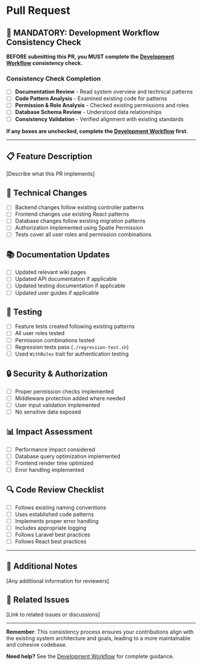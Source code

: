 # Pull Request

## 🚨 **MANDATORY: Development Workflow Consistency Check**

**BEFORE submitting this PR, you MUST complete the [Development Workflow](wiki/Development-Workflow.md) consistency check.**

### **Consistency Check Completion**
- [ ] **Documentation Review** - Read system overview and technical patterns
- [ ] **Code Pattern Analysis** - Examined existing code for patterns
- [ ] **Permission & Role Analysis** - Checked existing permissions and roles
- [ ] **Database Schema Review** - Understood data relationships
- [ ] **Consistency Validation** - Verified alignment with existing standards

**If any boxes are unchecked, complete the [Development Workflow](wiki/Development-Workflow.md) first.**

---

## 📋 **Feature Description**
[Describe what this PR implements]

## 🔧 **Technical Changes**
- [ ] Backend changes follow existing controller patterns
- [ ] Frontend changes use existing React patterns
- [ ] Database changes follow existing migration patterns
- [ ] Authorization implemented using Spatie Permission
- [ ] Tests cover all user roles and permission combinations

## 📚 **Documentation Updates**
- [ ] Updated relevant wiki pages
- [ ] Updated API documentation if applicable
- [ ] Updated testing documentation if applicable
- [ ] Updated user guides if applicable

## 🧪 **Testing**
- [ ] Feature tests created following existing patterns
- [ ] All user roles tested
- [ ] Permission combinations tested
- [ ] Regression tests pass (`./regression-test.sh`)
- [ ] Used `WithRoles` trait for authentication testing

## 🔒 **Security & Authorization**
- [ ] Proper permission checks implemented
- [ ] Middleware protection added where needed
- [ ] User input validation implemented
- [ ] No sensitive data exposed

## 📊 **Impact Assessment**
- [ ] Performance impact considered
- [ ] Database query optimization implemented
- [ ] Frontend render time optimized
- [ ] Error handling implemented

## 🔍 **Code Review Checklist**
- [ ] Follows existing naming conventions
- [ ] Uses established code patterns
- [ ] Implements proper error handling
- [ ] Includes appropriate logging
- [ ] Follows Laravel best practices
- [ ] Follows React best practices

---

## 📝 **Additional Notes**
[Any additional information for reviewers]

## 🔗 **Related Issues**
[Link to related issues or discussions]

---

**Remember**: This consistency process ensures your contributions align with the existing system architecture and goals, leading to a more maintainable and cohesive codebase.

**Need help?** See the [Development Workflow](wiki/Development-Workflow.md) for complete guidance.
